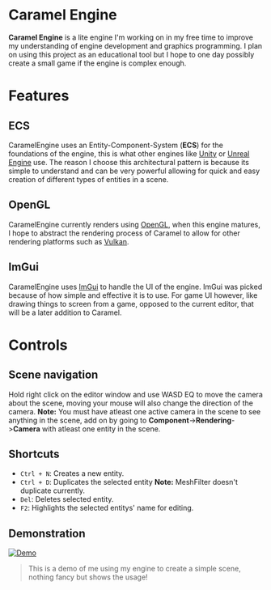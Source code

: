 


# Caramel Engine

**Caramel Engine** is a lite engine I'm working on in my free time to improve my understanding of engine development and graphics programming. I plan on using this project as an educational tool but I hope to one day possibly create a small game if the engine is complex enough.

# Features
## ECS
CaramelEngine uses an Entity-Component-System (**ECS**) for the foundations of the engine, this is what other engines like [Unity](https://unity.com/) or [Unreal Engine](https://www.unrealengine.com/en-US/) use. The reason I choose this architectural pattern is because its simple to understand and can be very powerful allowing for quick and easy creation of different types of entities in a scene.

## OpenGL
CaramelEngine currently renders using [OpenGL](https://www.opengl.org/), when this engine matures, I hope to abstract the rendering process of Caramel to allow for other rendering platforms such as [Vulkan](https://www.khronos.org/vulkan/).

## ImGui
CaramelEngine uses [ImGui](https://github.com/ocornut/imgui) to handle the UI of the engine. ImGui was picked because of how simple and effective it is to use. For game UI however, like drawing things to screen from a game, opposed to the current editor, that will be a later addition to Caramel.

# Controls
## Scene navigation
Hold right click on the editor window and use WASD EQ to move the camera about the scene, moving your mouse will also change the direction of the camera. **Note:** You must have atleast one active camera in the scene to see anything in the scene, add on by going to **Component**->**Rendering**->**Camera** with atleast one entity in the scene.
## Shortcuts
- `Ctrl + N`: Creates a new entity.
- `Ctrl + D`: Duplicates the selected entity **Note:** MeshFilter doesn't duplicate currently.
- `Del`: Deletes selected entity.
- `F2`: Highlights the selected entitys' name for editing.

## Demonstration
[![Demo](https://img.youtube.com/vi/HF1gQdjV20s/0.jpg)](https://www.youtube.com/watch?v=HF1gQdjV20s)

> This is a demo of me using my engine to create a simple scene, nothing fancy but shows the usage!
